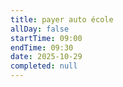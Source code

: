 ```yaml
---
title: payer auto école
allDay: false
startTime: 09:00
endTime: 09:30
date: 2025-10-29
completed: null
---
```

